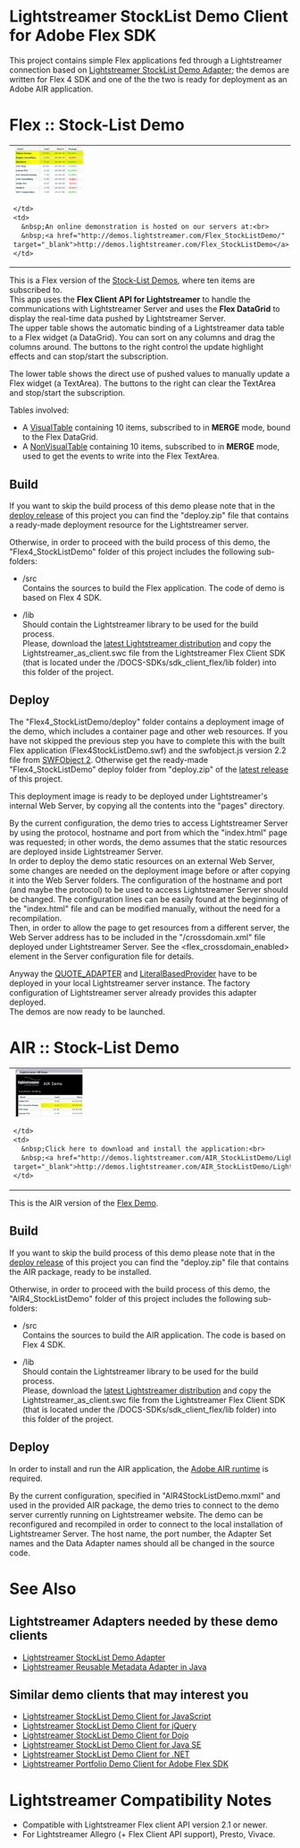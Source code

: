 # Lightstreamer StockList Demo Client for Adobe Flex SDK #

This project contains simple Flex applications fed through a Lightstreamer connection based on [Lightstreamer StockList Demo Adapter](https://github.com/Weswit/Lightstreamer-example-Stocklist-adapter-java); the demos are written for Flex 4 SDK and one of the the two is ready for deployment as an Adobe AIR application.

# Flex :: Stock-List Demo #

<table>
  <tr>
    <td style="text-align: left">
      &nbsp;<a href="http://demos.lightstreamer.com/Flex_StockListDemo/" target="_blank"><img src="screen_flex.png"></a>&nbsp;
      
    </td>
    <td>
      &nbsp;An online demonstration is hosted on our servers at:<br>
      &nbsp;<a href="http://demos.lightstreamer.com/Flex_StockListDemo/" target="_blank">http://demos.lightstreamer.com/Flex_StockListDemo</a>
    </td>
  </tr>
</table>

This is a Flex version of the [Stock-List Demos](https://github.com/Weswit/Lightstreamer-example-StockList-client-javascript), where ten items are subscribed to.<br>
This app uses the <b>Flex Client API for Lightstreamer</b> to handle the communications with Lightstreamer Server and uses the <b>Flex DataGrid</b> to display the real-time data pushed by Lightstreamer Server.<br>
The upper table shows the automatic binding of a Lightstreamer data table to a Flex widget (a DataGrid). You can sort on any columns and drag the columns around. The buttons to the right control the update highlight effects and can stop/start the subscription.

The lower table shows the direct use of pushed values to manually update a Flex widget (a TextArea). The buttons to the right can clear the TextArea and stop/start the subscription.

Tables involved:
* A [VisualTable](http://www.lightstreamer.com/docs/client_flex_asdoc/com/lightstreamer/as_client/VisualTable.html) containing 10 items, subscribed to in <b>MERGE</b> mode, bound to the Flex DataGrid.
* A [NonVisualTable](http://www.lightstreamer.com/docs/client_flex_asdoc/com/lightstreamer/as_client/NonVisualTable.html) containing 10 items, subscribed to in <b>MERGE</b> mode, used to get the events to write into the Flex TextArea.

## Build ##

If you want to skip the build process of this demo please note that in the [deploy release](https://github.com/Weswit/Lightstreamer-example-StockList-client-flex/releases) of this project you can find the "deploy.zip" file that contains a ready-made deployment resource for the Lightstreamer server.<br>

Otherwise, in order to proceed with the build process of this demo, the "Flex4_StockListDemo" folder of this project includes the following sub-folders:

* /src<br>
  Contains the sources to build the Flex application. The code of demo is based on Flex 4 SDK.

* /lib<br>
  Should contain the Lightstreamer library to be used for the build process.<br>
  Please, download the [latest Lightstreamer distribution](http://www.lightstreamer.com/download) and copy the Lightstreamer_as_client.swc file from the Lightstreamer Flex Client SDK (that is located under the /DOCS-SDKs/sdk_client_flex/lib folder) into this folder of the project.

## Deploy ##

The "Flex4_StockListDemo/deploy" folder contains a deployment image of the demo, which includes a container page and other web resources. If you have not skipped the previous step you have to complete this with the built Flex application (Flex4StockListDemo.swf) and the swfobject.js version 2.2 file from [SWFObject 2](http://code.google.com/p/swfobject/downloads/list).
Otherwise get the ready-made "Flex4_StockListDemo" deploy folder from "deploy.zip" of the [latest release](https://github.com/Weswit/Lightstreamer-example-StockList-client-flex/releases) of this project.

This deployment image is ready to be deployed under Lightstreamer's internal Web Server, by copying all the contents into the "pages" directory.<br>

By the current configuration, the demo tries to access Lightstreamer Server by using the protocol, hostname and port from which the "index.html" page was requested; in other words, the demo assumes that the static resources are deployed inside Lightstreamer Server.<br>
In order to deploy the demo static resources on an external Web Server, some changes are needed on the deployment image before or after copying it into the Web Server folders.
The configuration of the hostname and port (and maybe the protocol) to be used to access Lightstreamer Server should be changed. The configuration lines can be easily found at the beginning of the "index.html" file and can be modified manually, without the need for a recompilation.<br>
Then, in order to allow the page to get resources from a different server, the Web Server address has to be included in the "/crossdomain.xml" file deployed under Lightstreamer Server.
See the <flex_crossdomain_enabled> element in the Server configuration file for details.

Anyway the [QUOTE_ADAPTER](https://github.com/Weswit/Lightstreamer-example-Stocklist-adapter-java) and [LiteralBasedProvider](https://github.com/Weswit/Lightstreamer-example-ReusableMetadata-adapter-java) have to be deployed in your local Lightstreamer server instance. The factory configuration of Lightstreamer server already provides this adapter deployed.<br>
The demos are now ready to be launched.

# AIR  :: Stock-List Demo #

<table>
  <tr>
    <td style="text-align: left">
      &nbsp;<a href="http://demos.lightstreamer.com/AIR_StockListDemo/LightstreamerAIRDemoFlex4.air" target="_blank"><img src="screen_air.png"></a>&nbsp;
      
    </td>
    <td>
      &nbsp;Click here to download and install the application:<br>
      &nbsp;<a href="http://demos.lightstreamer.com/AIR_StockListDemo/LightstreamerAIRDemoFlex4.air" target="_blank">http://demos.lightstreamer.com/AIR_StockListDemo/LightstreamerAIRDemoFlex4.air</a>
    </td>
  </tr>
</table>

This is the AIR version of the [Flex Demo](https://github.com/Weswit/Lightstreamer-example-StockList-client-flex#flex--stock-list-demo).

## Build ##

If you want to skip the build process of this demo please note that in the [deploy release](https://github.com/Weswit/Lightstreamer-example-StockList-client-flex/releases) of this project you can find the "deploy.zip" file that contains the AIR package, ready to be installed.<br>

Otherwise, in order to proceed with the build process of this demo, the "AIR4_StockListDemo" folder of this project includes the following sub-folders:

* /src<br>
  Contains the sources to build the AIR application. The code is based on Flex 4 SDK.

* /lib<br>
  Should contain the Lightstreamer library to be used for the build process.<br>
  Please, download the [latest Lightstreamer distribution](http://www.lightstreamer.com/download) and copy the Lightstreamer_as_client.swc file from the Lightstreamer Flex Client SDK (that is located under the /DOCS-SDKs/sdk_client_flex/lib folder) into this folder of the project.

## Deploy ##

In order to install and run the AIR application, the [Adobe AIR runtime](http://get.adobe.com/air/) is required.<br>

By the current configuration, specified in "AIR4StockListDemo.mxml" and used in the provided AIR package, the demo tries to connect to the demo server currently running on Lightstreamer website.
The demo can be reconfigured and recompiled in order to connect to the local installation of Lightstreamer Server. The host name, the port number, the Adapter Set names and the Data Adapter names should all be changed in the source code.

# See Also #

## Lightstreamer Adapters needed by these demo clients ##

* [Lightstreamer StockList Demo Adapter](https://github.com/Weswit/Lightstreamer-example-Stocklist-adapter-java)
* [Lightstreamer Reusable Metadata Adapter in Java](https://github.com/Weswit/Lightstreamer-example-ReusableMetadata-adapter-java)

## Similar demo clients that may interest you ##

* [Lightstreamer StockList Demo Client for JavaScript](https://github.com/Weswit/Lightstreamer-example-Stocklist-client-javascript)
* [Lightstreamer StockList Demo Client for jQuery](https://github.com/Weswit/Lightstreamer-example-StockList-client-jquery)
* [Lightstreamer StockList Demo Client for Dojo](https://github.com/Weswit/Lightstreamer-example-StockList-client-dojo)
* [Lightstreamer StockList Demo Client for Java SE](https://github.com/Weswit/Lightstreamer-example-StockList-client-java)
* [Lightstreamer StockList Demo Client for .NET](https://github.com/Weswit/Lightstreamer-example-StockList-client-dotnet)
* [Lightstreamer Portfolio Demo Client for Adobe Flex SDK](https://github.com/Weswit/Lightstreamer-example-Portfolio-client-flex)

# Lightstreamer Compatibility Notes #

- Compatible with Lightstreamer Flex client API version 2.1 or newer.
- For Lightstreamer Allegro (+ Flex Client API support), Presto, Vivace.